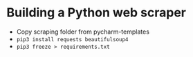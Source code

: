 # Building a Python web scraper
* Copy scraping folder from pycharm-templates
* `pip3 install requests beautifulsoup4`
* `pip3 freeze > requirements.txt`